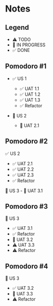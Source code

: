 # Notes

## Legend
- ⚠ TODO
- 🚧 IN PROGRESS
- ✅ DONE

## Pomodoro #1

- ✅ US 1
  - ✅ UAT 1.1
  - ✅ UAT 1.2
  - ✅ UAT 1.3  
  - ✅ Refactor

- 🚧 US 2
  - 🚧 UAT 2.1

## Pomodoro #2

✅  US 2
  - ✅ UAT 2.1
  - ✅ UAT 2.2
  - ✅ UAT 2.3  
  - ✅ Refactor

🚧  US 3
    - 🚧 UAT 3.1


## Pomodoro #3
🚧  US 3
  - ✅ UAT 3.1
  - ✅ Refactor
  - 🚧 UAT 3.2
  - ⚠ UAT 3.3  
  - ⚠ Refactor

## Pomodoro #4
🚧  US 3
  - ✅ UAT 3.2
  - 🚧 UAT 3.3  
  - ⚠ Refactor